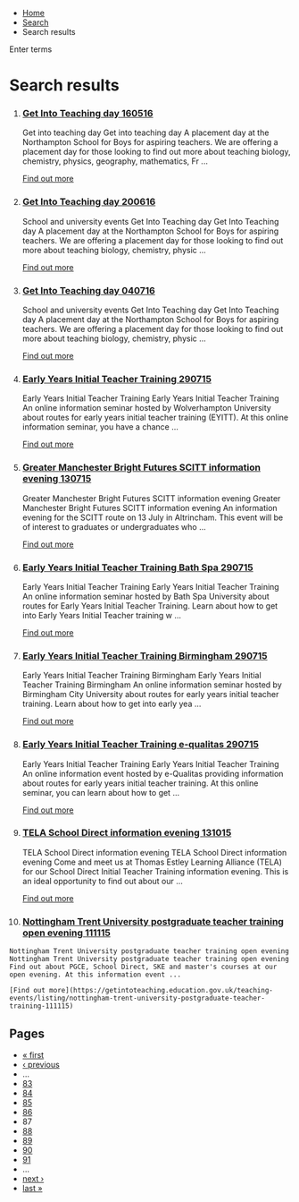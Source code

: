 *   [Home](/)
*   [Search](/search)
*   Search results

Enter terms 

Search results
==============

1.  ### [Get Into Teaching day 160516](https://getintoteaching.education.gov.uk/teaching-events/provider/get-into-teaching-day-160516)
    
    Get into teaching day Get into teaching day A placement day at the Northampton School for Boys for aspiring teachers. We are offering a placement day for those looking to find out more about teaching biology, chemistry, physics, geography, mathematics, Fr ...
    
    [Find out more](https://getintoteaching.education.gov.uk/teaching-events/provider/get-into-teaching-day-160516)
    
2.  ### [Get Into Teaching day 200616](https://getintoteaching.education.gov.uk/teaching-events/training-provider-events/get-into-teaching-day-200616)
    
    School and university events Get Into Teaching day Get Into Teaching day A placement day at the Northampton School for Boys for aspiring teachers. We are offering a placement day for those looking to find out more about teaching biology, chemistry, physic ...
    
    [Find out more](https://getintoteaching.education.gov.uk/teaching-events/training-provider-events/get-into-teaching-day-200616)
    
3.  ### [Get Into Teaching day 040716](https://getintoteaching.education.gov.uk/teaching-events/training-provider-events/get-into-teaching-day-040716)
    
    School and university events Get Into Teaching day Get Into Teaching day A placement day at the Northampton School for Boys for aspiring teachers. We are offering a placement day for those looking to find out more about teaching biology, chemistry, physic ...
    
    [Find out more](https://getintoteaching.education.gov.uk/teaching-events/training-provider-events/get-into-teaching-day-040716)
    
4.  ### [Early Years Initial Teacher Training 290715](https://getintoteaching.education.gov.uk/teaching-events/provider/early-years-initial-teacher-training-290715)
    
    Early Years Initial Teacher Training Early Years Initial Teacher Training An online information seminar hosted by Wolverhampton University about routes for early years initial teacher training (EYITT). At this online information seminar, you have a chance ...
    
    [Find out more](https://getintoteaching.education.gov.uk/teaching-events/provider/early-years-initial-teacher-training-290715)
    
5.  ### [Greater Manchester Bright Futures SCITT information evening 130715](https://getintoteaching.education.gov.uk/teaching-events/listing/greater-manchester-bright-futures-scitt-information-evening-130715)
    
    Greater Manchester Bright Futures SCITT information evening Greater Manchester Bright Futures SCITT information evening An information evening for the SCITT route on 13 July in Altrincham. This event will be of interest to graduates or undergraduates who ...
    
    [Find out more](https://getintoteaching.education.gov.uk/teaching-events/listing/greater-manchester-bright-futures-scitt-information-evening-130715)
    
6.  ### [Early Years Initial Teacher Training Bath Spa 290715](https://getintoteaching.education.gov.uk/teaching-events/provider/early-years-initial-teacher-training-bath-spa-290715)
    
    Early Years Initial Teacher Training Early Years Initial Teacher Training An online information seminar hosted by Bath Spa University about routes for Early Years Initial Teacher Training. Learn about how to get into Early Years Initial Teacher training w ...
    
    [Find out more](https://getintoteaching.education.gov.uk/teaching-events/provider/early-years-initial-teacher-training-bath-spa-290715)
    
7.  ### [Early Years Initial Teacher Training Birmingham 290715](https://getintoteaching.education.gov.uk/teaching-events/provider/early-years-initial-teacher-training-birmingham-290715)
    
    Early Years Initial Teacher Training Birmingham Early Years Initial Teacher Training Birmingham An online information seminar hosted by Birmingham City University about routes for early years initial teacher training. Learn about how to get into early yea ...
    
    [Find out more](https://getintoteaching.education.gov.uk/teaching-events/provider/early-years-initial-teacher-training-birmingham-290715)
    
8.  ### [Early Years Initial Teacher Training e-qualitas 290715](https://getintoteaching.education.gov.uk/teaching-events/provider/early-years-initial-teacher-training-e-qualitas-290715)
    
    Early Years Initial Teacher Training Early Years Initial Teacher Training An online information event hosted by e-Qualitas providing information about routes for early years initial teacher training. At this online seminar, you can learn about how to get ...
    
    [Find out more](https://getintoteaching.education.gov.uk/teaching-events/provider/early-years-initial-teacher-training-e-qualitas-290715)
    
9.  ### [TELA School Direct information evening 131015](https://getintoteaching.education.gov.uk/teaching-events/provider/tela-school-direct-information-evening-131015)
    
    TELA School Direct information evening TELA School Direct information evening Come and meet us at Thomas Estley Learning Alliance (TELA) for our School Direct Initial Teacher Training information evening. This is an ideal opportunity to find out about our ...
    
    [Find out more](https://getintoteaching.education.gov.uk/teaching-events/provider/tela-school-direct-information-evening-131015)
    
10.  ### [Nottingham Trent University postgraduate teacher training open evening 111115](https://getintoteaching.education.gov.uk/teaching-events/listing/nottingham-trent-university-postgraduate-teacher-training-111115)
    
    Nottingham Trent University postgraduate teacher training open evening Nottingham Trent University postgraduate teacher training open evening Find out about PGCE, School Direct, SKE and master's courses at our open evening. At this information event ...
    
    [Find out more](https://getintoteaching.education.gov.uk/teaching-events/listing/nottingham-trent-university-postgraduate-teacher-training-111115)
    

Pages
-----

*   [« first](/search/site "Go to first page")
*   [‹ previous](/search/site?page=85 "Go to previous page")
*   …
*   [83](/search/site?page=82 "Go to page 83")
*   [84](/search/site?page=83 "Go to page 84")
*   [85](/search/site?page=84 "Go to page 85")
*   [86](/search/site?page=85 "Go to page 86")
*   87
*   [88](/search/site?page=87 "Go to page 88")
*   [89](/search/site?page=88 "Go to page 89")
*   [90](/search/site?page=89 "Go to page 90")
*   [91](/search/site?page=90 "Go to page 91")
*   …
*   [next ›](/search/site?page=87 "Go to next page")
*   [last »](/search/site?page=1032 "Go to last page")